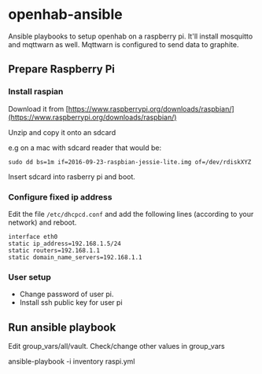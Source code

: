 # openhab-ansible
Ansible playbooks to setup openhab on a raspberry pi. It'll install mosquitto and mqttwarn as well. Mqttwarn is configured to send data to graphite.

## Prepare Raspberry Pi

### Install raspian

Download it from [https://www.raspberrypi.org/downloads/raspbian/](https://www.raspberrypi.org/downloads/raspbian/)

Unzip and copy it onto an sdcard

e.g on a mac with sdcard reader that would be:

    sudo dd bs=1m if=2016-09-23-raspbian-jessie-lite.img of=/dev/rdiskXYZ

Insert sdcard into rasberry pi and boot.


### Configure fixed ip address

Edit the file `/etc/dhcpcd.conf` and add the following lines (according to your network) and reboot.

    interface eth0
    static ip_address=192.168.1.5/24
    static routers=192.168.1.1
    static domain_name_servers=192.168.1.1

### User setup

- Change password of user pi.
- Install ssh public key for user pi


## Run ansible playbook

Edit group_vars/all/vault.
Check/change other values in group_vars

ansible-playbook -i inventory raspi.yml



